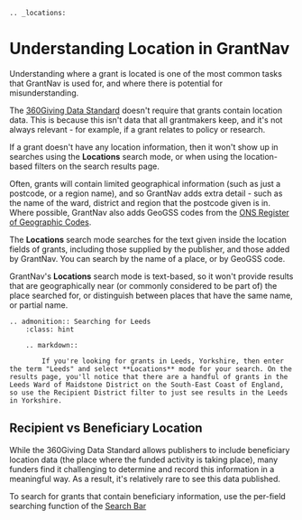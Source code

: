 ```eval_rst
.. _locations:
```

Understanding Location in GrantNav
==================================

Understanding where a grant is located is one of the most common tasks that GrantNav is used for, and where there is potential for misunderstanding. 

The [360Giving Data Standard](https://standard.threesixtygiving.org/en/latest/reference/) doesn't require that grants contain location data. This is because this isn't data that all grantmakers keep, and it's not always relevant - for example, if a grant relates to policy or research. 

If a grant doesn't have any location information, then it won't show up in searches using the **Locations** search mode, or when using the location-based filters on the search results page. 

Often, grants will contain limited geographical information (such as just a postcode, or a region name), and so GrantNav adds extra detail - such as the name of the ward, district and region that the postcode given is in. Where possible, GrantNav also adds GeoGSS codes from the [ONS Register of Geographic Codes](https://geoportal.statistics.gov.uk/). 

The **Locations** search mode searches for the text given inside the location fields of grants, including those supplied by the publisher, and those added by GrantNav. You can search by the name of a place, or by GeoGSS code. 

GrantNav's **Locations** search mode is text-based, so it won't provide results that are geographically near (or commonly considered to be part of) the place searched for, or distinguish between places that have the same name, or partial name. 

```eval_rst
.. admonition:: Searching for Leeds
    :class: hint

    .. markdown::

        If you're looking for grants in Leeds, Yorkshire, then enter the term "Leeds" and select **Locations** mode for your search. On the results page, you'll notice that there are a handful of grants in the Leeds Ward of Maidstone District on the South-East Coast of England, so use the Recipient District filter to just see results in the Leeds in Yorkshire. 

```

## Recipient vs Beneficiary Location

While the 360Giving Data Standard allows publishers to include beneficiary location data (the place where the funded activity is taking place), many funders find it challenging to determine and record this information in a meaningful way. As a result, it's relatively rare to see this data published. 

To search for grants that contain beneficiary information, use the per-field searching function of the [Search Bar](search-bar)
  